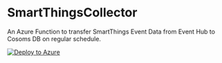 # SmartThingsCollector

An Azure Function to transfer SmartThings Event Data from Event Hub to Cosoms DB on regular schedule.

[![Deploy to Azure](https://azuredeploy.net/deploybutton.svg)](https://deploy.azure.com/?repository=https://github.com/sam-cogan/SmartThingsCollector)